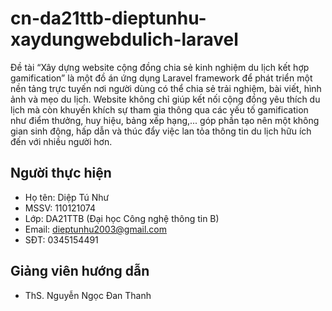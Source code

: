# cn-da21ttb-dieptunhu-xaydungwebdulich-laravel

Đề tài “Xây dựng website cộng đồng chia sẻ kinh nghiệm du lịch kết hợp gamification” là một đồ án ứng dụng Laravel framework để phát triển một nền tảng trực tuyến nơi người dùng có thể chia sẻ trải nghiệm, bài viết, hình ảnh và mẹo du lịch. Website không chỉ giúp kết nối cộng đồng yêu thích du lịch mà còn khuyến khích sự tham gia thông qua các yếu tố gamification như điểm thưởng, huy hiệu, bảng xếp hạng,... góp phần tạo nên một không gian sinh động, hấp dẫn và thúc đẩy việc lan tỏa thông tin du lịch hữu ích đến với nhiều người hơn.

## Người thực hiện

- Họ tên: Diệp Tú Như
- MSSV: 110121074
- Lớp: DA21TTB (Đại học Công nghệ thông tin B)
- Email: dieptunhu2003@gmail.com
- SĐT: 0345154491

## Giảng viên hướng dẫn

- ThS. Nguyễn Ngọc Đan Thanh
